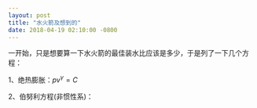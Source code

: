 ```yaml
---
layout: post
title: "水火箭及想到的"
date: 2018-04-19 02:10:00 -0800
---
```


  一开始，只是想要算一下水火箭的最佳装水比应该是多少，于是列了一下几个方程：
  
1、绝热膨胀：$p v^{\gamma}=C$

2、伯努利方程(非惯性系)：
